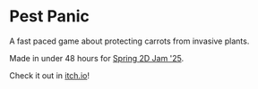 # Pest Panic

A fast paced game about protecting carrots from invasive plants.

Made in under 48 hours for [Spring 2D Jam '25](https://itch.io/jam/spring-2d-jam-2025).

Check it out in [itch.io](https://tomas7777.itch.io/pest-panic)!
